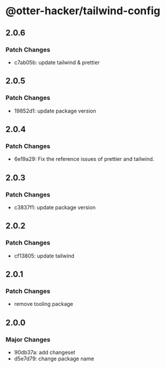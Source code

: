 # @otter-hacker/tailwind-config

## 2.0.6

### Patch Changes

- c7ab05b: update tailwind & prettier

## 2.0.5

### Patch Changes

- 19852d1: update package version

## 2.0.4

### Patch Changes

- 6e19a29: Fix the reference issues of prettier and tailwind.

## 2.0.3

### Patch Changes

- c3837f1: update package version

## 2.0.2

### Patch Changes

- cf13805: update tailwind

## 2.0.1

### Patch Changes

- remove tooling package

## 2.0.0

### Major Changes

- 90db37a: add changeset
- d5e7d79: change package name
